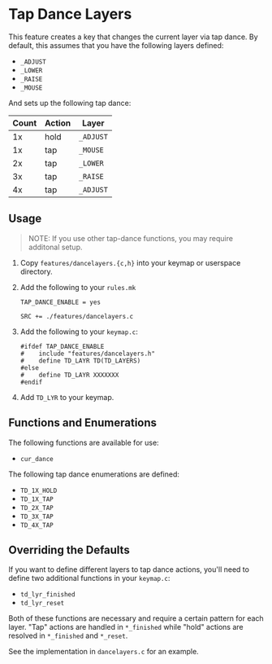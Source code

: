 # Tap Dance Layers

This feature creates a key that changes the current layer via tap dance. By
default, this assumes that you have the following layers defined:

- `_ADJUST`
- `_LOWER`
- `_RAISE`
- `_MOUSE`

And sets up the following tap dance:

| Count | Action | Layer     |
| ----- | ------ | --------- |
| 1x    | hold   | `_ADJUST` |
| 1x    | tap    | `_MOUSE`  |
| 2x    | tap    | `_LOWER`  |
| 3x    | tap    | `_RAISE`  |
| 4x    | tap    | `_ADJUST` |

## Usage

> NOTE: If you use other tap-dance functions, you may require additonal setup.

1. Copy `features/dancelayers.{c,h}` into your keymap or userspace directory.
2. Add the following to your `rules.mk`

   ```
   TAP_DANCE_ENABLE = yes

   SRC += ./features/dancelayers.c
   ```

3. Add the following to your `keymap.c`:

   ```
   #ifdef TAP_DANCE_ENABLE
   #    include "features/dancelayers.h"
   #    define TD_LAYR TD(TD_LAYERS)
   #else
   #    define TD_LAYR XXXXXXX
   #endif
   ```

4. Add `TD_LYR` to your keymap.

## Functions and Enumerations

The following functions are available for use:

- `cur_dance`

The following tap dance enumerations are defined:

- `TD_1X_HOLD`
- `TD_1X_TAP`
- `TD_2X_TAP`
- `TD_3X_TAP`
- `TD_4X_TAP`

## Overriding the Defaults

If you want to define different layers to tap dance actions, you'll need to
define two additional functions in your `keymap.c`:

- `td_lyr_finished`
- `td_lyr_reset`

Both of these functions are necessary and require a certain pattern for each
layer. "Tap" actions are handled in `*_finished` while "hold" actions are
resolved in `*_finished` and `*_reset`.

See the implementation in `dancelayers.c` for an example.
